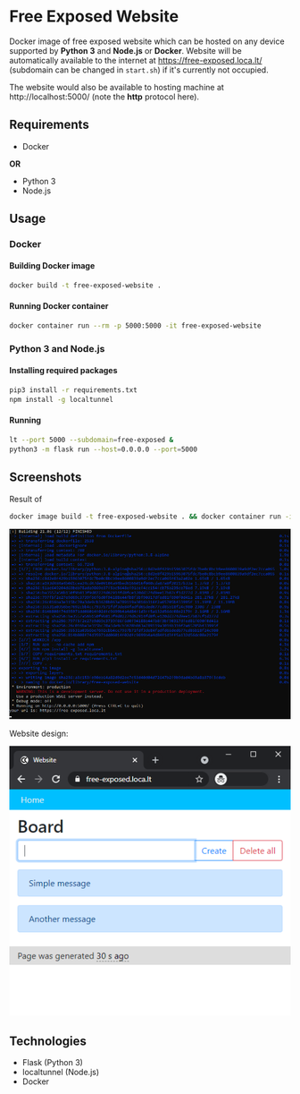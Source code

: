 # Free Exposed Website

Docker image of free exposed website which can be hosted on
any device supported by **Python 3** and **Node.js** or **Docker**.
Website will be automatically available to the internet at https://free-exposed.loca.lt/ (subdomain can be changed in `start.sh`) if it's
currently not occupied.

The website would also be available to hosting machine at http://localhost:5000/ (note the **http** protocol here).

## Requirements

- Docker

**OR**

- Python 3
- Node.js

## Usage

### Docker

#### Building Docker image
```bash
docker build -t free-exposed-website .
```

#### Running Docker container
```bash
docker container run --rm -p 5000:5000 -it free-exposed-website
```

### Python 3 and Node.js

#### Installing required packages
```bash
pip3 install -r requirements.txt
npm install -g localtunnel
```

#### Running 
```bash
lt --port 5000 --subdomain=free-exposed &
python3 -m flask run --host=0.0.0.0 --port=5000
```

## Screenshots
Result of
```bash
docker image build -t free-exposed-website . && docker container run -it -p 5000:5000 --rm free-exposed-website
```
![Docker build and run](readme-images/docker-build-and-run.png)

Website design:

![Website design](readme-images/website-design.png)

## Technologies
- Flask (Python 3)
- localtunnel (Node.js)
- Docker
